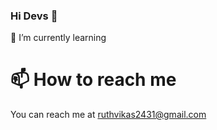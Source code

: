 ### Hi Devs 👋

🌱 I’m currently learning
# 📫 How to reach me 
You can reach me at ruthvikas2431@gmail.com
